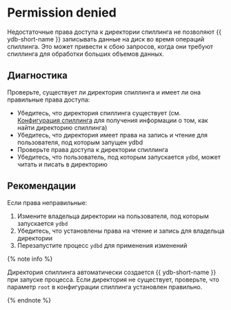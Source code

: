 # Permission denied

Недостаточные права доступа к директории спиллинга не позволяют {{ ydb-short-name }} записывать данные на диск во время операций спиллинга. Это может привести к сбою запросов, когда они требуют спиллинга для обработки больших объемов данных.

## Диагностика

Проверьте, существует ли директория спиллинга и имеет ли она правильные права доступа:

- Убедитесь, что директория спиллинга существует (см. [Конфигурация спиллинга](../../reference/configuration/spilling.md#root) для получения информации о том, как найти директорию спиллинга)
- Убедитесь, что директория имеет права на запись и чтение для пользователя, под которым запущен ydbd
- Проверьте права доступа к директории спиллинга
- Убедитесь, что пользователь, под которым запускается `ydbd`, может читать и писать в директорию

## Рекомендации

Если права неправильные:

1. Измените владельца директории на пользователя, под которым запускается `ydbd`
2. Убедитесь, что установлены права на чтение и запись для владельца директории
3. Перезапустите процесс `ydbd` для применения изменений

{% note info %}

Директория спиллинга автоматически создается {{ ydb-short-name }} при запуске процесса. Если директория не существует, проверьте, что параметр `root` в конфигурации спиллинга установлен правильно.

{% endnote %}
